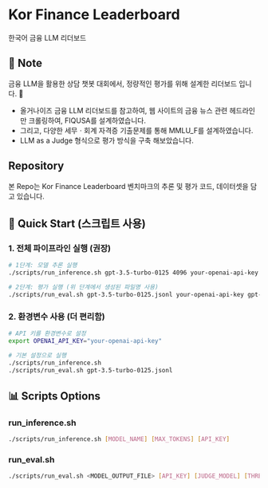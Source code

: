 # Kor Finance Leaderboard
한국어 금융 LLM 리더보드

## 📖 Note
금융 LLM을 활용한 상담 챗봇 대회에서, 정량적인 평가를 위해 설계한 리더보드 입니다. 🎇
* 올거나이즈 금융 LLM 리더보드를 참고하여, 웹 사이트의 금융 뉴스 관련 헤드라인만 크롤링하여, FIQUSA를 설계하였습니다.
* 그리고, 다양한 세무ㆍ회계 자격증 기출문제를 통해 MMLU_F를 설계하였습니다.
* LLM as a Judge 형식으로 평가 방식을 구축 해보았습니다.

## Repository
본 Repo는 Kor Finance Leaderboard 벤치마크의 추론 및 평가 코드, 데이터셋을 담고 있습니다.

## 🚀 Quick Start (스크립트 사용)

### 1. 전체 파이프라인 실행 (권장)
```bash
# 1단계: 모델 추론 실행
./scripts/run_inference.sh gpt-3.5-turbo-0125 4096 your-openai-api-key

# 2단계: 평가 실행 (위 단계에서 생성된 파일명 사용)
./scripts/run_eval.sh gpt-3.5-turbo-0125.jsonl your-openai-api-key gpt-4 30
```

### 2. 환경변수 사용 (더 편리함)
```bash
# API 키를 환경변수로 설정
export OPENAI_API_KEY="your-openai-api-key"

# 기본 설정으로 실행
./scripts/run_inference.sh
./scripts/run_eval.sh gpt-3.5-turbo-0125.jsonl
```

## 📊 Scripts Options

### run_inference.sh
```bash
./scripts/run_inference.sh [MODEL_NAME] [MAX_TOKENS] [API_KEY]
```

### run_eval.sh
```bash
./scripts/run_eval.sh <MODEL_OUTPUT_FILE> [API_KEY] [JUDGE_MODEL] [THREADS]
```
